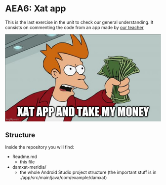 # AEA6: Xat app
This is the last exercise in the unit to check our general understanding. It consists on commenting the code from an app made by [our teacher](https://github.com/martamillanlom)

![Xat app and take my money!](./meme.jpg)

## Structure
Inside the repository you will find:
* Readme.md
  * this file
* damxat-meridia/
  * the whole Android Studio project structure (the important stuff is in ./app/src/main/java/com/example/damxat)
